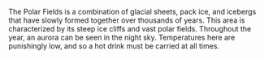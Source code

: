 The Polar Fields is a combination of glacial sheets, pack ice, and icebergs that have slowly formed together over thousands of years. This area is characterized by its steep ice cliffs and vast polar fields. Throughout the year, an aurora can be seen in the night sky. Temperatures here are punishingly low, and so a hot drink must be carried at all times.